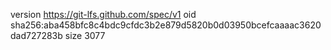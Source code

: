 version https://git-lfs.github.com/spec/v1
oid sha256:aba458bfc8c4bdc9cfdc3b2e879d5820b0d03950bcefcaaaac3620dad727283b
size 3077
